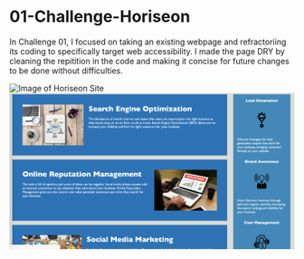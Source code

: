 # 01-Challenge-Horiseon

In Challenge 01, I focused on taking an existing webpage and refractoriing its coding to specifically target web accessibility. I made the page DRY by cleaning the repitition in the code and making it concise for future changes to be done without difficulties. 

<img src="./images/image1.png" alt="Image of Horiseon Site">
<img src="./images/image2.png" alt="Image of Horiseon Site">